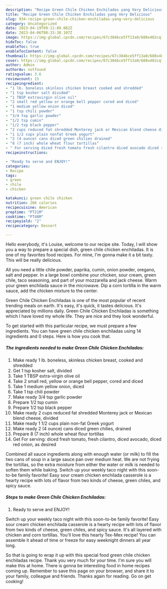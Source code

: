 ```yaml
---
description: "Recipe Green Chile Chicken Enchiladas yang Very Delicious"
title: "Recipe Green Chile Chicken Enchiladas yang Very Delicious"
slug: 934-recipe-green-chile-chicken-enchiladas-yang-very-delicious
category: Uncategorized
date: 2023-04-19T09:11:09.062Z
date: 2023-04-06T08:33:38.107Z
image: https://img-global.cpcdn.com/recipes/67c384bce5ff13a0/680x482cq70/green-chile-chicken-enchiladas-recipe-main-photo.jpg
hideToc: false
enableToc: true
enableTocContent: false
thumbnail: https://img-global.cpcdn.com/recipes/67c384bce5ff13a0/680x482cq70/green-chile-chicken-enchiladas-recipe-main-photo.jpg
cover: https://img-global.cpcdn.com/recipes/67c384bce5ff13a0/680x482cq70/green-chile-chicken-enchiladas-recipe-main-photo.jpg
author: Admin
authorAv: notfound
ratingvalue: 3.6
reviewcount: 15
recipeingredient:
- "1 lb. boneless skinless chicken breast cooked and shredded"
- "1 tsp kosher salt divided"
- "1 TBSP extravirgin olive oil"
- "2 small red yellow or orange bell pepper cored and diced"
- "1 medium yellow onion diced"
- "1 tsp chili powder"
- "3/4 tsp garlic powder"
- "1/2 tsp cumin"
- "1/2 tsp black pepper"
- "2 cups reduced fat shredded Monterey jack or Mexican blend cheese divided"
- "1 1/2 cups plain nonfat Greek yogurt"
- "2 (4 ounce) cans diced green chilies drained"
- "8 (7 inch) whole wheat flour tortillas"
- " For serving diced fresh tomato fresh cilantro diced avocado diced red onion as desired"
recipeinstructions:

- "Ready to serve and ENJOY!"
categories:
- Recipe
tags:
- green
- chile
- chicken

katakunci: green chile chicken 
nutrition: 266 calories
recipecuisine: American
preptime: "PT21M"
cooktime: "PT48M"
recipeyield: "2"
recipecategory: Dessert

---
```



Hello everybody, it's Louise, welcome to our recipe site. Today, I will show you a way to prepare a special dish, green chile chicken enchiladas. It is one of my favorites food recipes. For mine, I'm gonna make it a bit tasty. This will be really delicious.

All you need a little chile powder, paprika, cumin, onion powder, oregano, salt and pepper. In a large bowl combine your chicken, sour cream, green chile, taco seasoning, and part of your mozzarella and jack cheese. Warm your green enchilada sauce in the microwave. Dip a corn tortilla in the warm sauce, add the chicken mixture to the center.

Green Chile Chicken Enchiladas is one of the most popular of recent trending meals on earth. It's easy, it's quick, it tastes delicious. It's appreciated by millions daily. Green Chile Chicken Enchiladas is something which I have loved my whole life. They are nice and they look wonderful.


To get started with this particular recipe, we must prepare a few ingredients. You can have green chile chicken enchiladas using 14 ingredients and 0 steps. Here is how you cook that.

<!--inarticleads1-->

##### The ingredients needed to make Green Chile Chicken Enchiladas:

1. Make ready 1 lb. boneless, skinless chicken breast, cooked and shredded
1. Get 1 tsp kosher salt, divided
1. Take 1 TBSP extra-virgin olive oil
1. Take 2 small red, yellow or orange bell pepper, cored and diced
1. Take 1 medium yellow onion, diced
1. Take 1 tsp chili powder
1. Make ready 3/4 tsp garlic powder
1. Prepare 1/2 tsp cumin
1. Prepare 1/2 tsp black pepper
1. Make ready 2 cups reduced fat shredded Monterey jack or Mexican blend cheese, divided
1. Make ready 1 1/2 cups plain non-fat Greek yogurt
1. Make ready 2 (4 ounce) cans diced green chilies, drained
1. Prepare 8 (7 inch) whole wheat flour tortillas
1. Get  For serving: diced fresh tomato, fresh cilantro, diced avocado, diced red onion, as desired


Combined all sauce ingredients along with enough water (or milk) to fill the two cans of soup in a large sauce pan over medium heat. We are not frying the tortillas, so the extra moisture from either the water or milk is needed to soften them while baking. Switch up your weekly taco night with this soon-to-be family favorite! Easy sour cream chicken enchilada casserole is a hearty recipe with lots of flavor from two kinds of cheese, green chiles, and spicy sauce. 

<!--inarticleads2-->

##### Steps to make Green Chile Chicken Enchiladas:


1. Ready to serve and ENJOY!

Switch up your weekly taco night with this soon-to-be family favorite! Easy sour cream chicken enchilada casserole is a hearty recipe with lots of flavor from two kinds of cheese, green chiles, and spicy sauce. It&#39;s all layered with chicken and corn tortillas. You&#39;ll love this hearty Tex-Mex recipe! You can assemble it ahead of time or freeze for easy weeknight dinners all year long. 

So that is going to wrap it up with this special food green chile chicken enchiladas recipe. Thank you very much for your time. I'm sure you will make this at home. There is gonna be interesting food in home recipes coming up. Remember to save this page on your browser, and share it to your family, colleague and friends. Thanks again for reading. Go on get cooking!
